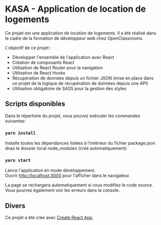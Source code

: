 # KASA - Application de location de logements

Ce projet est une application de location de logements. 
Il a été réalisé dans le cadre de la formation de développeur web chez OpenClassrooms.

L'objectif de ce projet : 
- Développer l'ensemble de l'application avec React
- Création de composants React
- Utilisation de React Router pour la navigation
- Utilisation de React Hooks
- Récupération de données depuis un fichier JSON (mise en place dans ce projet de la logique de récupération de données depuis une API)
- Utilisation obligatoire de SASS pour la gestion des styles


## Scripts disponibles

Dans le répertoire du projet, vous pouvez exécuter les commandes suivantes:

### `yarn install`

Installe toutes les dépendances listées à l'intérieur du fichier package.json dnas le dossier local node_modules (créé automatiquement)

### `yarn start`

Lance l'application en mode développement.\
Ouvrir [http://localhost:3000](http://localhost:3000) pour l'afficher dans le navigateur.

La page se rechargera automatiquement si vous modifiez le code source.\
Vous pourrez également voir les erreurs dans la console.


## Divers

Ce projet a été crée avec [Create React App](https://github.com/facebook/create-react-app).